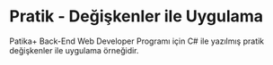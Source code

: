 # Pratik - Değişkenler ile Uygulama

Patika+ Back-End Web Developer Programı için C# ile yazılmış pratik değişkenler ile uygulama örneğidir.

